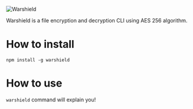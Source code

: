 ![Warshield]()

Warshield is a file encryption and decryption CLI using AES 256 algorithm.

# How to install
`npm install -g warshield`

# How to use
`warshield` command will explain you!